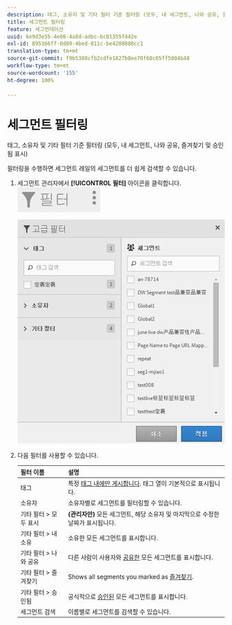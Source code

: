 ```yaml
---
description: 태그, 소유자 및 기타 필터 기준 필터링 (모두, 내 세그먼트, 나와 공유, 즐겨찾기 및 승인됨 표시)
title: 세그먼트 필터링
feature: 세그먼테이션
uuid: 6e9d3e55-4e06-4a8d-adbc-bc01355f442e
exl-id: 895366ff-0d09-4bed-811c-be4208880cc1
translation-type: tm+mt
source-git-commit: f9b5380cfb2cdfe1827b8ee70f60c65ff5004b48
workflow-type: tm+mt
source-wordcount: '155'
ht-degree: 100%

---
```


# 세그먼트 필터링

태그, 소유자 및 기타 필터 기준 필터링 (모두, 내 세그먼트, 나와 공유, 즐겨찾기 및 승인됨 표시)

필터링을 수행하면 세그먼트 레일의 세그먼트를 더 쉽게 검색할 수 있습니다.

1. 세그먼트 관리자에서 **[!UICONTROL 필터]** 아이콘을 클릭합니다. ![](assets/filter_icon.png)

   ![](assets/filtering.png)

1. 다음 필터를 사용할 수 있습니다.

   | 필터 이름 | 설명 |
   |---|---|
   | 태그 | 특정 [태그 내에만 게시합니다](/help/components/segmentation/segmentation-workflow/seg-tag.md). 태그 열이 기본적으로 표시됩니다. |
   | 소유자 | 소유자별로 세그먼트를 필터링할 수 있습니다. |
   | 기타 필터 > 모두 표시 | **(관리자만)** 모든 세그먼트, 해당 소유자 및 마지막으로 수정한 날짜가 표시됩니다. |
   | 기타 필터 > 내 소유 | 소유한 모든 세그먼트를 표시합니다. |
   | 기타 필터 > 나와 공유 | 다른 사람이 사용자와 [공유한](/help/components/segmentation/segmentation-workflow/t-seg-share.md) 모든 세그먼트를 표시합니다. |
   | 기타 필터 > 즐겨찾기 | Shows all segments you marked as [즐겨찾기](/help/components/segmentation/segmentation-workflow/t-seg-favorite.md). |
   | 기타 필터 > 승인됨 | 공식적으로 [승인된](/help/components/segmentation/segmentation-workflow/seg-approve.md) 모든 세그먼트를 표시합니다. |
   | 세그먼트 검색 | 이름별로 세그먼트를 검색할 수 있습니다. |
